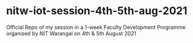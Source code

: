 # nitw-iot-session-4th-5th-aug-2021
Official Repo of my session in a 1-week Faculty Development Programme organised by NIT Warangal on 4th &amp; 5th August 2021
